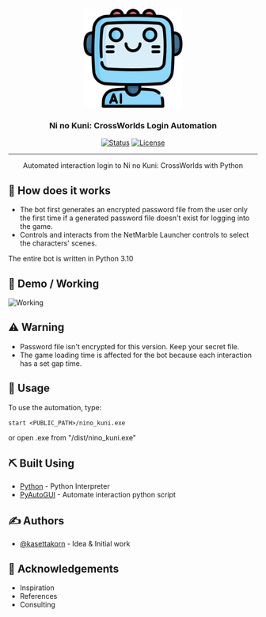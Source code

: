 <p align="center">
 <a href="" rel="noopener">
 <img width=200px height=200px src="./logo.png" alt="Bot logo"></a>
</p>

<h3 align="center">Ni no Kuni: CrossWorlds Login Automation </h3>

<div align="center">

[![Status](https://img.shields.io/badge/status-active-success.svg)]()
[![License](https://img.shields.io/badge/license-MIT-blue.svg)](/LICENSE)

</div>

---

<p align="center"> Automated interaction login to Ni no Kuni: CrossWorlds with Python
    <br> 
</p>

<!-- ## 📝 Table of Contents

- [Demo / Working](#demo)
- [How it works](#working)
- [Built Using](#built_using)
- [Authors](#authors)
- [Acknowledgments](#acknowledgement) -->
## 💭 How does it works <a name = "working"></a>

- The bot first generates an encrypted password file from the user only the first time if a generated password file doesn't exist for logging into the game.<br/>
- Controls and interacts from the NetMarble Launcher controls to select the characters' scenes.

The entire bot is written in Python 3.10

## 🎥 Demo / Working <a name = "demo"></a>

![Working](https://media.giphy.com/media/20NLMBm0BkUOwNljwv/giphy.gif)

## ⚠ Warning <a name = "working"></a>

- Password file isn't encrypted for this version. Keep your secret file.<br/>
- The game loading time is affected for the bot because each interaction has a set gap time.


## 🎈 Usage <a name = "usage"></a>

To use the automation, type:

```
start <PUBLIC_PATH>/nino_kuni.exe
```
or open .exe from "/dist/nino_kuni.exe"


## ⛏️ Built Using <a name = "built_using"></a>

- [Python](https://www.python.org/) - Python Interpreter
- [PyAutoGUI](https://pyautogui.readthedocs.io/en/latest/) - Automate interaction python script

## ✍️ Authors <a name = "authors"></a>

- [@kasettakorn](https://github.com/kasettakorn) - Idea & Initial work


## 🎉 Acknowledgements <a name = "acknowledgement"></a>

- Inspiration
- References
- Consulting
